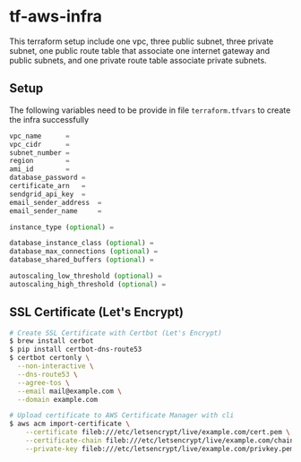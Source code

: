# tf-aws-infra

This terraform setup include one vpc, three public subnet, three private subnet, one public route table that associate one internet gateway and public subnets, and one private route table associate private subnets.

## Setup
The following variables need to be provide in file `terraform.tfvars` to create the infra successfully
```tfvars
vpc_name      = 
vpc_cidr      = 
subnet_number = 
region        =
ami_id        =
database_password = 
certificate_arn   =
sendgrid_api_key  =
email_sender_address  =
email_sender_name     =

instance_type (optional) = 

database_instance_class (optional) = 
database_max_connections (optional) = 
database_shared_buffers (optional) =

autoscaling_low_threshold (optional) = 
autoscaling_high_threshold (optional) = 
```

## SSL Certificate (Let's Encrypt)
```bash
# Create SSL Certificate with Certbot (Let's Encrypt)
$ brew install cerbot
$ pip install certbot-dns-route53
$ certbot certonly \
  --non-interactive \
  --dns-route53 \
  --agree-tos \
  --email mail@example.com \
  --domain example.com

# Upload certificate to AWS Certificate Manager with cli
$ aws acm import-certificate \
    --certificate fileb:///etc/letsencrypt/live/example.com/cert.pem \
    --certificate-chain fileb:///etc/letsencrypt/live/example.com/chain.pem \
    --private-key fileb:///etc/letsencrypt/live/example.com/privkey.pem
```